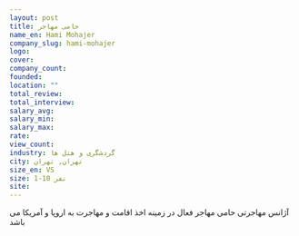 ```yaml
---
layout: post
title: حامی مهاجر
name_en: Hami Mohajer
company_slug: hami-mohajer
logo: 
cover: 
company_count:
founded:
location: ""
total_review: 
total_interview: 
salary_avg: 
salary_min: 
salary_max: 
rate: 
view_count: 
industry: گردشگری و هتل ها
city: تهران, تهران
size_en: VS
size: 1-10 نفر
site: 
---
```


آژانس مهاجرتی حامی مهاجر فعال در زمینه اخذ اقامت و مهاجرت به اروپا و آمریکا می باشد

